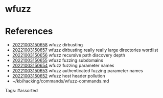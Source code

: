 # wfuzz

# References
- [20221003150658](/zet/20221003150658/) wfuzz dirbusting
- [20221003150657](/zet/20221003150657/) wfuzz dirbusting really really large directories wordlist
- [20221003150656](/zet/20221003150656/) wfuzz recursive path discovery depth
- [20221003150655](/zet/20221003150655/) wfuzz fuzzing subdomains
- [20221003150654](/zet/20221003150654/) wfuzz fuzzing parameter names
- [20221003150653](/zet/20221003150653/) wfuzz authenticated fuzzing parameter names
- [20221003150652](/zet/20221003150652/) wfuzz host header pollution
- ~/kb/hacking/commands/wfuzz-commands.md

Tags:
    #assorted

